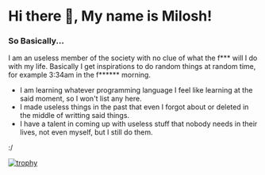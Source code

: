 # Hi there 👋, My name is Milosh!

### So Basically...

I am an useless member of the society with no clue of what the f*** will I do with my life.
Basically I get inspirations to do random things at random time, for example 3:34am in the f****** morning. 

* I am learning whatever programming language I feel like learning at the said moment, so I won't list any here.
* I made useless things in the past that even I forgot about or deleted in the middle of writting said things.
* I have a talent in coming up with useless stuff that nobody needs in their lives, not even myself, but I still do them.

:/

[![trophy](https://github-profile-trophy.vercel.app/?username=ryo-ma&no-bg=true)](https://github.com/ryo-ma/github-profile-trophy)

<!--
**MilesExInferno/MilesExInferno** is a ✨ _special_ ✨ repository because its `README.md` (this file) appears on your GitHub profile.

Here are some ideas to get you started:

- 🔭 I’m currently working on ...
- 🌱 I’m currently learning ...
- 👯 I’m looking to collaborate on ...
- 🤔 I’m looking for help with ...
- 💬 Ask me about ...
- 📫 How to reach me: ...
- 😄 Pronouns: ...
- ⚡ Fun fact: ...
-->
